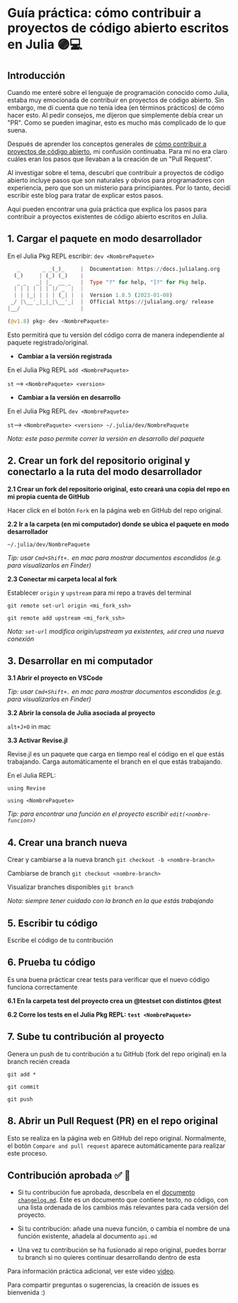 # Guía práctica: cómo contribuir a proyectos de código abierto escritos en Julia 🟣💻

## Introducción
Cuando me enteré sobre el lenguaje de programación conocido como Julia, estaba muy emocionada de contribuir en proyectos de código abierto.
Sin embargo, me dí cuenta que no tenía idea (en términos prácticos) de cómo hacer esto. Al pedir consejos, me dijeron que simplemente debía crear un "PR". Como se pueden imaginar, esto es mucho más complicado de lo que suena.

Después de aprender los conceptos generales de [cómo contribuir a proyectos de código abierto](https://opensource.guide/how-to-contribute/), mi confusión continuaba. Para mí no era claro cuáles eran los pasos que llevaban a la creación de un "Pull Request".

Al investigar sobre el tema, descubrí que contribuir a proyectos de código abierto incluye pasos que son naturales y obvios para programadores con experiencia, pero que son un misterio para principiantes.
Por lo tanto, decidí escribir este blog para tratar de explicar estos pasos.

Aquí pueden encontrar una guía práctica que explica los pasos para contribuir a proyectos existentes de código abierto escritos en Julia.

## 1. Cargar el paquete en modo desarrollador

En el Julia Pkg REPL escribir: `dev <NombrePaquete>`
```julia
   _       _ _(_)_     |  Documentation: https://docs.julialang.org
  (_)     | (_) (_)    |
   _ _   _| |_  __ _   |  Type "?" for help, "]?" for Pkg help.
  | | | | | | |/ _` |  |
  | | |_| | | | (_| |  |  Version 1.8.5 (2023-01-08)
 _/ |\__'_|_|_|\__'_|  |  Official https://julialang.org/ release
|__/                   |

(@v1.8) pkg> dev <NombrePaquete>
```

Esto permitirá que tu versión del código corra de manera independiente al paquete registrado/original.

* **Cambiar a la versión registrada** 

En el Julia Pkg REPL `add <NombrePaquete>`

`st` --> `<NombrePaquete> <version>`
  
* **Cambiar a la versión en desarrollo**
  
En el Julia Pkg REPL `dev <NombrePaquete>`
  
`st`--> `<NombrePaquete> <version> ~/.julia/dev/NombrePaquete`

_Nota: este paso permite correr la versión en desarrollo del paquete_

## 2. Crear un fork del repositorio original y conectarlo a la ruta del modo desarrollador
  
**2.1 Crear un fork del repositorio original, esto creará una copia del repo en mi propia cuenta de GitHub**

Hacer click en el botón `Fork` en la página web en GitHub del repo original.

**2.2 Ir a la carpeta (en mi computador) donde se ubica el paquete en modo desarrollador**

`~/.julia/dev/NombrePaquete`

_Tip: usar `Cmd+Shift+.` en mac para mostrar documentos escondidos (e.g. para visualizarlos en Finder)_

**2.3 Conectar mi carpeta local al fork**

Establecer `origin` y `upstream` para mi repo a través del terminal

`git remote set-url origin <mi_fork_ssh>`

`git remote add upstream <mi_fork_ssh>`

_Nota: `set-url` modifica origin/upstream ya existentes, `add` crea una nueva conexión_

## 3. Desarrollar en mi computador

**3.1 Abrir el proyecto en VSCode**

_Tip: usar `Cmd+Shift+.` en mac para mostrar documentos escondidos (e.g. para visualizarlos en Finder)_

**3.2 Abrir la consola de Julia asociada al proyecto**

`alt+J+O` in mac

**3.3 Activar Revise.jl**

Revise.jl es un paquete que carga en tiempo real el código en el que estás trabajando.
Carga automáticamente el branch en el que estás trabajando.

En el Julia REPL:

`using Revise`

`using <NombrePaquete>`

_Tip: para encontrar una función en el proyecto escribir `edit(<nombre-funcion>)`_ 

## 4. Crear una branch nueva

Crear y cambiarse a la nueva branch `git checkout -b <nombre-branch>`

Cambiarse de branch `git checkout <nombre-branch>`

Visualizar branches disponibles `git branch`
  
_Nota: siempre tener cuidado con la branch en la que estás trabajando_

## 5. Escribir tu código
Escribe el código de tu contribución

## 6. Prueba tu código
Es una buena prácticar crear tests para verificar que el nuevo código funciona correctamente

**6.1 En la carpeta test del proyecto crea un @testset con distintos @test**

**6.2 Corre los tests en el Julia Pkg REPL: `test <NombrePaquete>`**

## 7. Sube tu contribución al proyecto
Genera un push de tu contribución a tu GitHub (fork del repo original) en la branch recién creada

`git add *`

`git commit`

`git push`

## 8. Abrir un Pull Request (PR) en el repo original
Esto se realiza en la página web en GitHub del repo original. Normalmente, el botón `Compare and pull request` aparece automáticamente para realizar este proceso.

## Contribución aprobada ✅ 🎉

* Si tu contribución fue aprobada, descríbela en el [documento `changelog.md`](https://keepachangelog.com/en/1.0.0/).
Este es un documento que contiene texto, no código, con una lista ordenada de los cambios más relevantes para cada versión del proyecto.

* Si tu contribución: añade una nueva función, o cambia el nombre de una función existente, añadela al documento `api.md`

* Una vez tu contribución se ha fusionado al repo original, puedes borrar tu branch si no quieres continuar desarrollando dentro de esta

Para información práctica adicional, ver este video [video](https://www.youtube.com/watch?v=QVmU29rCjaA).

Para compartir preguntas o sugerencias, la creación de issues es bienvenida :)
